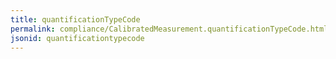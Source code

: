 ```yaml
---
title: quantificationTypeCode
permalink: compliance/CalibratedMeasurement.quantificationTypeCode.html
jsonid: quantificationtypecode
---
```

